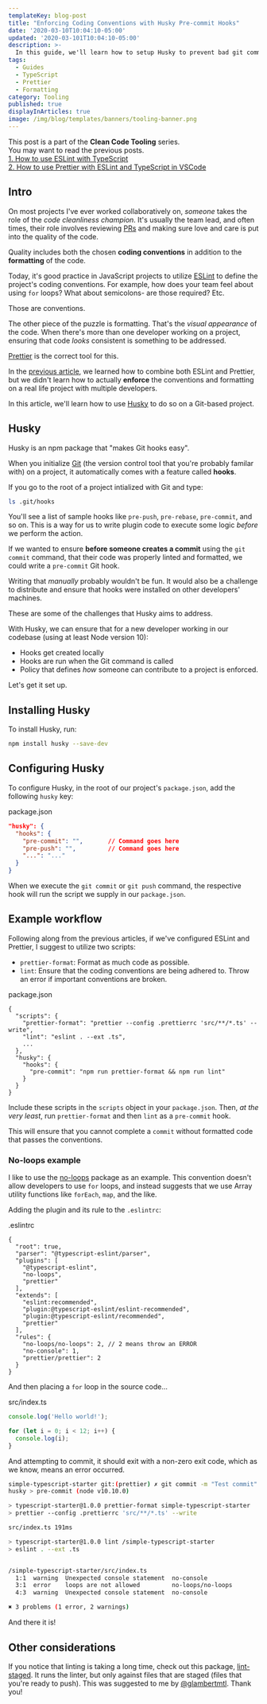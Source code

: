 ```yaml
---
templateKey: blog-post
title: "Enforcing Coding Conventions with Husky Pre-commit Hooks"
date: '2020-03-10T10:04:10-05:00'
updated: '2020-03-101T10:04:10-05:00'
description: >-
  In this guide, we'll learn how to setup Husky to prevent bad git commits and enforce code standards in your project.
tags:
  - Guides
  - TypeScript
  - Prettier
  - Formatting 
category: Tooling
published: true
displayInArticles: true
image: /img/blog/templates/banners/tooling-banner.png
---
```


<p class="special-quote">This post is a part of the <b>Clean Code Tooling</b> series. <br/>You may want to read the previous posts.<br/><a href="/blogs/typescript/eslint-for-typescript/">1. How to use ESLint with TypeScript</a><br/><a href="/blogs/tooling/prettier/">2. How to use Prettier with ESLint and TypeScript in VSCode</a></p>

## Intro

On most projects I've ever worked collaboratively on, _someone_ takes the role of the _code cleanliness champion_. It's usually the team lead, and often times, their role involves reviewing [PRs](https://help.github.com/en/github/collaborating-with-issues-and-pull-requests/about-pull-requests) and making sure love and care is put into the quality of the code.

Quality includes both the chosen **coding conventions** in addition to the **formatting** of the code.

Today, it's good practice in JavaScript projects to utilize [ESLint](/blogs/typescript/eslint-for-typescript/) to define the project's coding conventions. For example, how does your team feel about using `for` loops? What about semicolons- are those required? Etc.

Those are conventions.

The other piece of the puzzle is formatting. That's the _visual appearance_ of the code. When there's more than one developer working on a project, ensuring that code _looks_ consistent is something to be addressed.

[Prettier](/blogs/tooling/prettier/) is the correct tool for this.

In the [previous article](/blogs/tooling/prettier/), we learned how to combine both ESLint and Prettier, but we didn't learn how to actually **enforce** the conventions and formatting on a real life project with multiple developers.

In this article, we'll learn how to use [Husky](https://github.com/typicode/husky) to do so on a Git-based project.

## Husky

Husky is an npm package that "makes Git hooks easy".

When you initialize [Git](https://git-scm.com/) (the version control tool that you're probably familar with) on a project, it automatically comes with a feature called **hooks**.

If you go to the root of a project intialized with Git and type:

```bash
ls .git/hooks
```

You'll see a list of sample hooks like `pre-push`, `pre-rebase`, `pre-commit`, and so on. This is a way for us to write plugin code to execute some logic _before_ we perform the action.

If we wanted to ensure **before someone creates a commit** using the `git commit` command, that their code was properly linted and formatted, we could write a `pre-commit` Git hook.

Writing that _manually_ probably wouldn't be fun. It would also be a challenge to distribute and ensure that hooks were installed on other developers' machines.

These are some of the challenges that Husky aims to address.

With Husky, we can ensure that for a new developer working in our codebase (using at least Node version 10):

- Hooks get created locally
- Hooks are run when the Git command is called
- Policy that defines _how_ someone can contribute to a project is enforced.

Let's get it set up.

## Installing Husky

To install Husky, run:

```bash
npm install husky --save-dev
```

## Configuring Husky

To configure Husky, in the root of our project's `package.json`, add the following `husky` key:

<div class="filename">package.json</div>

```json
"husky": {
  "hooks": {
    "pre-commit": "",       // Command goes here
    "pre-push": "",         // Command goes here
    "...": "..."
  }
}
```

When we execute the `git commit` or `git push` command, the respective hook will run the script we supply in our `package.json`.

## Example workflow

Following along from the previous articles, if we've configured ESLint and Prettier, I suggest to utilize two scripts: 

- `prettier-format`: Format as much code as possible.
- `lint`: Ensure that the coding conventions are being adhered to. Throw an error if important conventions are broken.

<div class="filename">package.json</div>

```json{3,4,9}
{
  "scripts": {
    "prettier-format": "prettier --config .prettierrc 'src/**/*.ts' --write",
    "lint": "eslint . --ext .ts",
    ...
  },
  "husky": {
    "hooks": {
      "pre-commit": "npm run prettier-format && npm run lint"
    }
  }
}
```

Include these scripts in the `scripts` object in your `package.json`. Then, _at the very least_, run `prettier-format` and then `lint` as a `pre-commit` hook.

This will ensure that you cannot complete a `commit` without formatted code that passes the conventions.

### No-loops example

I like to use the [no-loops](https://github.com/buildo/eslint-plugin-no-loops) package as an example. This convention doesn't allow developers to use `for` loops, and instead suggests that we use Array utility functions like `forEach`, `map`, and the like.

Adding the plugin and its rule to the `.eslintrc`:

<div class="filename">.eslintrc</div>

```json{6,16}
{
  "root": true,
  "parser": "@typescript-eslint/parser",
  "plugins": [
    "@typescript-eslint",
    "no-loops",
    "prettier"
  ],
  "extends": [
    "eslint:recommended",
    "plugin:@typescript-eslint/eslint-recommended",
    "plugin:@typescript-eslint/recommended",
    "prettier"
  ],
  "rules": {
    "no-loops/no-loops": 2, // 2 means throw an ERROR 
    "no-console": 1,
    "prettier/prettier": 2
  }
}
```

And then placing a `for` loop in the source code...

<div class="filename">src/index.ts</div>

```typescript
console.log('Hello world!');

for (let i = 0; i < 12; i++) {
  console.log(i);
}
```

And attempting to commit, it should exit with a non-zero exit code, which as we know, means an error occurred.

```bash
simple-typescript-starter git:(prettier) ✗ git commit -m "Test commit"
husky > pre-commit (node v10.10.0)

> typescript-starter@1.0.0 prettier-format simple-typescript-starter
> prettier --config .prettierrc 'src/**/*.ts' --write

src/index.ts 191ms

> typescript-starter@1.0.0 lint /simple-typescript-starter
> eslint . --ext .ts


/simple-typescript-starter/src/index.ts
  1:1  warning  Unexpected console statement  no-console
  3:1  error    loops are not allowed         no-loops/no-loops
  4:3  warning  Unexpected console statement  no-console

✖ 3 problems (1 error, 2 warnings)
```

And there it is!

## Other considerations

If you notice that linting is taking a long time, check out this package, [lint-staged](https://github.com/okonet/lint-staged). It runs the linter, but only against files that are staged (files that you're ready to push). This was suggested to me by [@glambertmtl](https://twitter.com/glambertmtl). Thank you!




